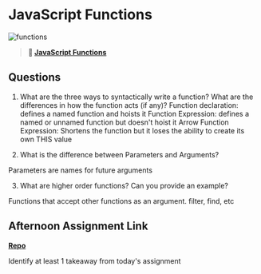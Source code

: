 # JavaScript Functions

![functions](https://bcw.blob.core.windows.net/public/img/function-anatomy.jpg)

> **📖 [JavaScript Functions](https://codeworksacademy.com/fs-student-guide/resources/wk2/02-Functions)**

## Questions

1. What are the three ways to syntactically write a function? What are the differences in how the function acts (if any)?
Function declaration: defines a named function and hoists it
Function Expression: defines a named or unnamed function but doesn't hoist it
Arrow Function Expression: Shortens the function but it loses the ability to create its own THIS value

2. What is the difference between Parameters and Arguments?

Parameters are names for future arguments

3. What are higher order functions? Can you provide an example?

Functions that accept other functions as an argument.  filter, find, etc

## Afternoon Assignment Link

**[Repo](https://andrewlarue.github.io/WarehouseManager/)**

Identify at least 1 takeaway from today's assignment
